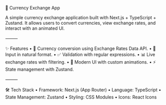 
💱 Currency Exchange App

A simple currency exchange application built with Next.js + TypeScript + Zustand.
It allows users to convert currencies, view exchange rates, and interact with an animated UI.

⸻

✨ Features
	•	🔄 Currency conversion using Exchange Rates Data API.
	•	📝 Input in natural format.
	•	✅ Validation with regular expressions.
	•	📊 Live exchange rates with filtering.
	•	🎨 Modern UI with custom animations.
	•	⚡ State management with Zustand.

⸻

🛠️ Tech Stack
	•	Framework: Next.js (App Router)
	•	Language: TypeScript
	•	State Management: Zustand
	•	Styling: CSS Modules
	•	Icons: React Icons
